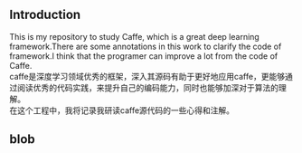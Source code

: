 ## Introduction
This is my repository to study Caffe, which is a great deep learning framework.There are some annotations in this work to clarify the code of framework.I think that the programer can improve a lot from the code of Caffe.   
caffe是深度学习领域优秀的框架，深入其源码有助于更好地应用caffe，更能够通过阅读优秀的代码实践，来提升自己的编码能力，同时也能够加深对于算法的理解。  
在这个工程中，我将记录我研读caffe源代码的一些心得和注解。

## blob
